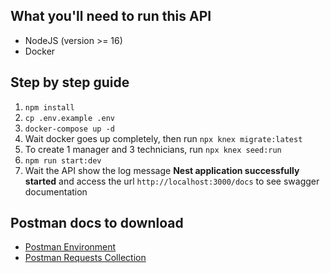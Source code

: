 ## What you'll need to run this API
 - NodeJS (version >= 16)
 - Docker

## Step by step guide
 1. `npm install`
 2. `cp .env.example .env`
 2. `docker-compose up -d`
 3. Wait docker goes up completely, then run `npx knex migrate:latest`
 4. To create 1 manager and 3 technicians, run `npx knex seed:run`
 5. `npm run start:dev`
 6. Wait the API show the log message **Nest application successfully started** and access the url `http://localhost:3000/docs` to see swagger documentation

## Postman docs to download
 - [Postman Environment](https://drive.google.com/file/d/1QKiPojjnnekzTNxXHI5IDSvFbtI01Juf/view?usp=share_link)
 - [Postman Requests Collection](https://drive.google.com/file/d/1uyjGSaKRaC0-qwZDkKUxOwQmwb__L1al/view?usp=share_link)